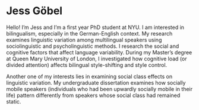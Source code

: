 # Jess Göbel

Hello! I’m Jess and I’m a first year PhD student at NYU. I am interested in bilingualism, especially in the German-English context. My research examines linguistic variation among multilingual speakers using sociolinguistic and psycholinguistic methods. I research the social and cognitive factors that affect language variability. During my Master’s degree at Queen Mary University of London, I investigated how cognitive load (or divided attention) affects bilingual style-shifting and style control.

Another one of my interests lies in examining social class effects on linguistic variation. My undergraduate dissertation examines how socially mobile speakers (individuals who had been upwardly socially mobile in their life) pattern differently from speakers whose social class had remained static. 
